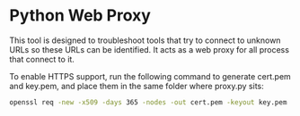 # Python Web Proxy
This tool is designed to troubleshoot tools that try to connect to unknown URLs so these URLs can be identified. It acts as a web proxy for all process that connect to it.

To enable HTTPS support, run the following command to generate cert.pem and key.pem, and place them in the same folder where proxy.py sits:
```bash
openssl req -new -x509 -days 365 -nodes -out cert.pem -keyout key.pem
```
